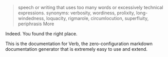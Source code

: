 
> speech or writing that uses too many words or excessively technical expressions.
> synonyms: verbosity, wordiness, prolixity, long-windedness, loquacity, rigmarole, circumlocution, superfluity, periphrasis More

Indeed. You found the right place.

This is the documentation for Verb, the zero-configuration markdown documentation generator that is extremely easy to use and extend.